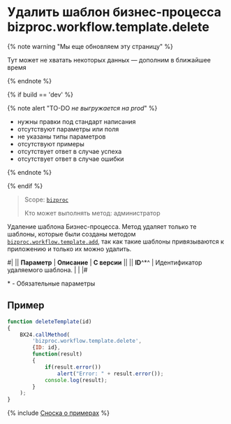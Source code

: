 # Удалить шаблон бизнес-процесса bizproc.workflow.template.delete

{% note warning "Мы еще обновляем эту страницу" %}

Тут может не хватать некоторых данных — дополним в ближайшее время

{% endnote %}

{% if build == 'dev' %}

{% note alert "TO-DO _не выгружается на prod_" %}

- нужны правки под стандарт написания
- отсутствуют параметры или поля
- не указаны типы параметров
- отсутствуют примеры
- отсутствует ответ в случае успеха
- отсутствует ответ в случае ошибки

{% endnote %}

{% endif %}

> Scope: [`bizproc`](../scopes/permissions.md)
>
> Кто может выполнять метод: администратор

Удаление шаблона Бизнес-процесса. Метод удаляет только те шаблоны, которые были созданы методом [`bizproc.workflow.template.add`](./bizproc-workflow-template-add.md), так как такие шаблоны привязываются к приложению и только их можно удалить.

#|
|| **Параметр** | **Описание** | **С версии** ||
|| **ID**^*^ | Идентификатор удаляемого шаблона. | |
|#	

\* - Обязательные параметры

## Пример

```javascript
function deleteTemplate(id)
{
	BX24.callMethod(
		'bizproc.workflow.template.delete',
		{ID: id},
		function(result)
		{
			if(result.error())
				alert("Error: " + result.error());
			console.log(result);
		}
	);
}
```


{% include [Сноска о примерах](../../_includes/examples.md) %}
